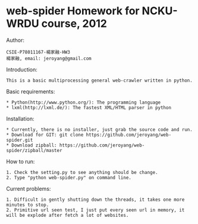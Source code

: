 web-spider Homework for NCKU-WRDU course, 2012
==========

Author:

	CSIE-P78011167-楊家融-HW3
	楊家融, email: jeroyang@gmail.com

Introduction:

	This is a basic multiprocessing general web-crawler written in python.

Basic requirements:
   
	* Python(http://www.python.org/): The programming language
	* lxml(http://lxml.de/): The fastest XML/HTML parser in python

Installation:

	* Currently, there is no installer, just grab the source code and run.
	* Download for GIT: git clone https://github.com/jeroyang/web-spider.git
	* Download zipball: https://github.com/jeroyang/web-spider/zipball/master

How to run:
	
	1. Check the setting.py to see anything should be change.
	2. Type "python web-spider.py" on command line.

Current problems:

	1. Difficult in gently shutting down the threads, it takes one more minutes to stop.
	2. Primitive url seen test, I just put every seen url in memory, it will be explode after fetch a lot of websites.

	
